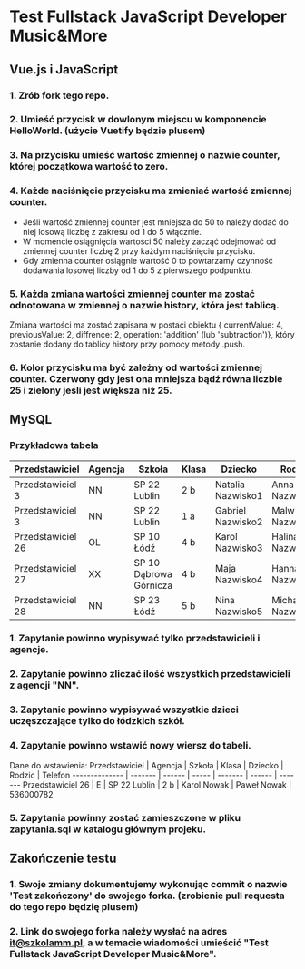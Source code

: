 # Test Fullstack JavaScript Developer Music&More

## Vue.js i JavaScript

### 1. Zrób fork tego repo.
### 2. Umieść przycisk w dowlonym miejscu w komponencie HelloWorld. (użycie Vuetify będzie plusem)
### 3. Na przycisku umieść wartość zmiennej o nazwie counter, której początkowa wartość to zero.
### 4. Każde naciśnięcie przycisku ma zmieniać wartość zmiennej counter.
   * Jeśli wartość zmiennej counter jest mniejsza do 50 to należy dodać do niej losową liczbę z zakresu od 1 do 5 włącznie.
   * W momencie osiągnięcia wartości 50 należy zacząć odejmować od zmiennej counter liczbę 2 przy każdym naciśnięciu przycisku.
   * Gdy zmienna counter osiągnie wartość 0 to powtarzamy czynność dodawania losowej liczby od 1 do 5 z pierwszego podpunktu.
### 5. Każda zmiana wartości zmiennej counter ma zostać odnotowana w zmiennej o nazwie history, która jest tablicą.
Zmiana wartości ma zostać zapisana w postaci obiektu { currentValue: 4, previousValue: 2, diffrence: 2, operation: 'addition' (lub 'subtraction')},
który zostanie dodany do tablicy history przy pomocy metody .push.
### 6. Kolor przycisku ma być zależny od wartości zmiennej counter. Czerwony gdy jest ona mniejsza bądź równa liczbie 25 i zielony jeśli jest większa niż 25.

## MySQL

### Przykładowa tabela
Przedstawiciel | Agencja | Szkoła | Klasa | Dziecko | Rodzic | Telefon
-------------- | ------- | ------ | ----- | ------- | ------ | -------
Przedstawiciel 3 | NN | SP 22 Lublin | 2 b | Natalia Nazwisko1 | Anna Nazwisko1 | 000-697-765
Przedstawiciel 3 | NN | SP 22 Lublin | 1 a | Gabriel Nazwisko2 | Malwina Nazwisko2 | 000739920
Przedstawiciel 26 | OL | SP 10 Łódź | 4 b | Karol Nazwisko3 | Halina Nazwisko3 | 000-819-819
Przedstawiciel 27 | XX | SP 10 Dąbrowa Górnicza | 4 b | Maja Nazwisko4 | Hanna Nazwisko4 | 000-004-781
Przedstawiciel 28 | NN | SP 23 Łódź | 5 b | Nina Nazwisko5 | Michał Nazwisko5 | 000 851 374

### 1. Zapytanie powinno wypisywać tylko przedstawicieli i agencje.
### 2. Zapytanie powinno zliczać ilość wszystkich przedstawicieli z agencji "NN".
### 3. Zapytanie powinno wypisywać wszystkie dzieci uczęszczające tylko do łódzkich szkół.
### 4. Zapytanie powinno wstawić nowy wiersz do tabeli. 
   Dane do wstawienia:
   Przedstawiciel | Agencja | Szkoła | Klasa | Dziecko | Rodzic | Telefon
   -------------- | ------- | ------ | ----- | ------- | ------ | ------- 
   Przedstawiciel 26 | E | SP 22 Lublin | 2 b | Karol Nowak | Paweł Nowak | 536000782
### 5. Zapytania powinny zostać zamieszczone w pliku zapytania.sql w katalogu głównym projeku.

## Zakończenie testu
### 1. Swoje zmiany dokumentujemy wykonując commit o nazwie 'Test zakończony' do swojego forka. (zrobienie pull requesta do tego repo będzię plusem)
### 2. Link do swojego forka należy wysłać na adres it@szkolamm.pl, a w temacie wiadomości umieścić "Test Fullstack JavaScript Developer Music&More".
